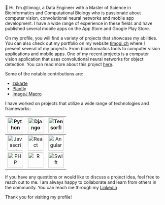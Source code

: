 👋 Hi, I’m @timogi, a Data Engineer with a Master of Science in Bioinformatics and Computational Biology who is passionate about computer vision, convolutional neural networks and mobile app development. I have a wide range of experience in these fields and have published several mobile apps on the App Store and Google Play Store.

On my profile, you will find a variety of projects that showcase my abilities. You can also check out my portfolio on my website [timogi.ch](https://timogi.ch/) where I present several of my projects. From bioinformatics tools to computer vision applications and mobile apps. One of my recent projects is a computer vision application that uses convolutional neural networks for object detection. You can read more about this project [here](https://timogi.ch/master-thesis).

Some of the notable contributions are:
- [zskarte](https://github.com/zskarte)
- [Plantly](https://github.com/timogi/Plantly)
- [ImageJ Macro](https://github.com/timogi/ImageJ_SetScale_Macro)

I have worked on projects that utilize a wide range of technologies and frameworks:

| <img src="https://cdn.svgporn.com/logos/python.svg" alt="Python" height="50"> | <img src="https://cdn.svgporn.com/logos/django.svg" alt="Django" height="50"> | <img src="https://cdn.svgporn.com/logos/tensorflow.svg" alt="Tensorflow" height="50"> |
|:---:|:---:|:---:|
| <img src="https://cdn.svgporn.com/logos/javascript.svg" alt="Javascript" height="50"> | <img src="https://cdn.svgporn.com/logos/react.svg" alt="React" height="50"> | <img src="https://cdn.svgporn.com/logos/angular.svg" alt="Angular" height="50"> |
| <img src="https://cdn.svgporn.com/logos/php.svg" alt="PHP" height="50"> | <img src="https://www.r-project.org/Rlogo.png" alt="R" height="50">  | <img src="https://cdn.svgporn.com/logos/swift.svg" alt="Swift" height="50"> |

If you have any questions or would like to discuss a project idea, feel free to reach out to me. I am always happy to collaborate and learn from others in the community. You can reach me through my [Linkedin](https://www.linkedin.com/in/tim-ogi)

Thank you for visiting my profile!

